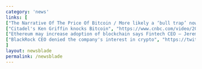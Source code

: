 ```yaml
---
category: 'news'
links: [
["The Narrative Of The Price Of Bitcoin / More likely a ‘bull trap’ now but ‘accumulating’.", "https://www.forbes.com/sites/investor/2018/07/19/the-narrative-of-the-price-of-bitcoin/"],
["Citadel's Ken Griffin knocks Bitcoin", "https://www.cnbc.com/video/2018/07/18/hedge-fund-billionaire-griffin-knocks-bitcoin.html"],
["Ethereum may increase adoption of blockchain says Fintech CEO – Jeremy Allaire", "https://smartereum.com/25030/ethereum-eth-news-today-ethereum-eth-may-be-the-driving-force-of-increased-blockchain-adoption-jeremy-allaire-ethereum-latest-update-ethereum-blockchain-eth-usd-pri/"],
["BlackRock CEO denied the company's interest in crypto", "https://twitter.com/BOC__Official/status/1018965311175962624"]
]
layout: newsblade
permalink: /newsblade
---
```


